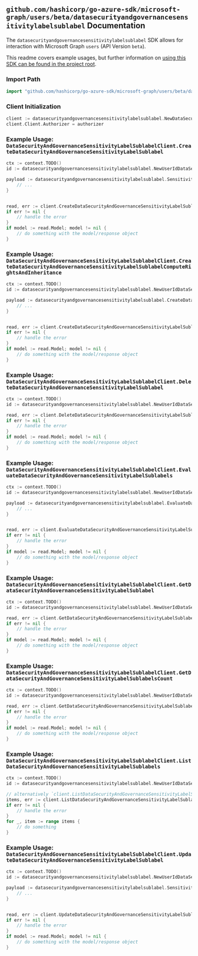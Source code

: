 
## `github.com/hashicorp/go-azure-sdk/microsoft-graph/users/beta/datasecurityandgovernancesensitivitylabelsublabel` Documentation

The `datasecurityandgovernancesensitivitylabelsublabel` SDK allows for interaction with Microsoft Graph `users` (API Version `beta`).

This readme covers example usages, but further information on [using this SDK can be found in the project root](https://github.com/hashicorp/go-azure-sdk/tree/main/docs).

### Import Path

```go
import "github.com/hashicorp/go-azure-sdk/microsoft-graph/users/beta/datasecurityandgovernancesensitivitylabelsublabel"
```


### Client Initialization

```go
client := datasecurityandgovernancesensitivitylabelsublabel.NewDataSecurityAndGovernanceSensitivityLabelSublabelClientWithBaseURI("https://graph.microsoft.com")
client.Client.Authorizer = authorizer
```


### Example Usage: `DataSecurityAndGovernanceSensitivityLabelSublabelClient.CreateDataSecurityAndGovernanceSensitivityLabelSublabel`

```go
ctx := context.TODO()
id := datasecurityandgovernancesensitivitylabelsublabel.NewUserIdDataSecurityAndGovernanceSensitivityLabelID("userId", "sensitivityLabelId")

payload := datasecurityandgovernancesensitivitylabelsublabel.SensitivityLabel{
	// ...
}


read, err := client.CreateDataSecurityAndGovernanceSensitivityLabelSublabel(ctx, id, payload, datasecurityandgovernancesensitivitylabelsublabel.DefaultCreateDataSecurityAndGovernanceSensitivityLabelSublabelOperationOptions())
if err != nil {
	// handle the error
}
if model := read.Model; model != nil {
	// do something with the model/response object
}
```


### Example Usage: `DataSecurityAndGovernanceSensitivityLabelSublabelClient.CreateDataSecurityAndGovernanceSensitivityLabelSublabelComputeRightsAndInheritance`

```go
ctx := context.TODO()
id := datasecurityandgovernancesensitivitylabelsublabel.NewUserIdDataSecurityAndGovernanceSensitivityLabelID("userId", "sensitivityLabelId")

payload := datasecurityandgovernancesensitivitylabelsublabel.CreateDataSecurityAndGovernanceSensitivityLabelSublabelComputeRightsAndInheritanceRequest{
	// ...
}


read, err := client.CreateDataSecurityAndGovernanceSensitivityLabelSublabelComputeRightsAndInheritance(ctx, id, payload, datasecurityandgovernancesensitivitylabelsublabel.DefaultCreateDataSecurityAndGovernanceSensitivityLabelSublabelComputeRightsAndInheritanceOperationOptions())
if err != nil {
	// handle the error
}
if model := read.Model; model != nil {
	// do something with the model/response object
}
```


### Example Usage: `DataSecurityAndGovernanceSensitivityLabelSublabelClient.DeleteDataSecurityAndGovernanceSensitivityLabelSublabel`

```go
ctx := context.TODO()
id := datasecurityandgovernancesensitivitylabelsublabel.NewUserIdDataSecurityAndGovernanceSensitivityLabelIdSublabelID("userId", "sensitivityLabelId", "sensitivityLabelId1")

read, err := client.DeleteDataSecurityAndGovernanceSensitivityLabelSublabel(ctx, id, datasecurityandgovernancesensitivitylabelsublabel.DefaultDeleteDataSecurityAndGovernanceSensitivityLabelSublabelOperationOptions())
if err != nil {
	// handle the error
}
if model := read.Model; model != nil {
	// do something with the model/response object
}
```


### Example Usage: `DataSecurityAndGovernanceSensitivityLabelSublabelClient.EvaluateDataSecurityAndGovernanceSensitivityLabelSublabels`

```go
ctx := context.TODO()
id := datasecurityandgovernancesensitivitylabelsublabel.NewUserIdDataSecurityAndGovernanceSensitivityLabelID("userId", "sensitivityLabelId")

payload := datasecurityandgovernancesensitivitylabelsublabel.EvaluateDataSecurityAndGovernanceSensitivityLabelSublabelsRequest{
	// ...
}


read, err := client.EvaluateDataSecurityAndGovernanceSensitivityLabelSublabels(ctx, id, payload, datasecurityandgovernancesensitivitylabelsublabel.DefaultEvaluateDataSecurityAndGovernanceSensitivityLabelSublabelsOperationOptions())
if err != nil {
	// handle the error
}
if model := read.Model; model != nil {
	// do something with the model/response object
}
```


### Example Usage: `DataSecurityAndGovernanceSensitivityLabelSublabelClient.GetDataSecurityAndGovernanceSensitivityLabelSublabel`

```go
ctx := context.TODO()
id := datasecurityandgovernancesensitivitylabelsublabel.NewUserIdDataSecurityAndGovernanceSensitivityLabelIdSublabelID("userId", "sensitivityLabelId", "sensitivityLabelId1")

read, err := client.GetDataSecurityAndGovernanceSensitivityLabelSublabel(ctx, id, datasecurityandgovernancesensitivitylabelsublabel.DefaultGetDataSecurityAndGovernanceSensitivityLabelSublabelOperationOptions())
if err != nil {
	// handle the error
}
if model := read.Model; model != nil {
	// do something with the model/response object
}
```


### Example Usage: `DataSecurityAndGovernanceSensitivityLabelSublabelClient.GetDataSecurityAndGovernanceSensitivityLabelSublabelsCount`

```go
ctx := context.TODO()
id := datasecurityandgovernancesensitivitylabelsublabel.NewUserIdDataSecurityAndGovernanceSensitivityLabelID("userId", "sensitivityLabelId")

read, err := client.GetDataSecurityAndGovernanceSensitivityLabelSublabelsCount(ctx, id, datasecurityandgovernancesensitivitylabelsublabel.DefaultGetDataSecurityAndGovernanceSensitivityLabelSublabelsCountOperationOptions())
if err != nil {
	// handle the error
}
if model := read.Model; model != nil {
	// do something with the model/response object
}
```


### Example Usage: `DataSecurityAndGovernanceSensitivityLabelSublabelClient.ListDataSecurityAndGovernanceSensitivityLabelSublabels`

```go
ctx := context.TODO()
id := datasecurityandgovernancesensitivitylabelsublabel.NewUserIdDataSecurityAndGovernanceSensitivityLabelID("userId", "sensitivityLabelId")

// alternatively `client.ListDataSecurityAndGovernanceSensitivityLabelSublabels(ctx, id, datasecurityandgovernancesensitivitylabelsublabel.DefaultListDataSecurityAndGovernanceSensitivityLabelSublabelsOperationOptions())` can be used to do batched pagination
items, err := client.ListDataSecurityAndGovernanceSensitivityLabelSublabelsComplete(ctx, id, datasecurityandgovernancesensitivitylabelsublabel.DefaultListDataSecurityAndGovernanceSensitivityLabelSublabelsOperationOptions())
if err != nil {
	// handle the error
}
for _, item := range items {
	// do something
}
```


### Example Usage: `DataSecurityAndGovernanceSensitivityLabelSublabelClient.UpdateDataSecurityAndGovernanceSensitivityLabelSublabel`

```go
ctx := context.TODO()
id := datasecurityandgovernancesensitivitylabelsublabel.NewUserIdDataSecurityAndGovernanceSensitivityLabelIdSublabelID("userId", "sensitivityLabelId", "sensitivityLabelId1")

payload := datasecurityandgovernancesensitivitylabelsublabel.SensitivityLabel{
	// ...
}


read, err := client.UpdateDataSecurityAndGovernanceSensitivityLabelSublabel(ctx, id, payload, datasecurityandgovernancesensitivitylabelsublabel.DefaultUpdateDataSecurityAndGovernanceSensitivityLabelSublabelOperationOptions())
if err != nil {
	// handle the error
}
if model := read.Model; model != nil {
	// do something with the model/response object
}
```
